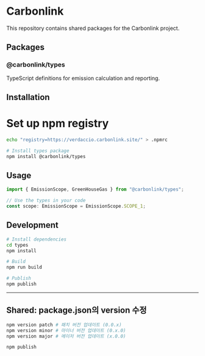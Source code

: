 # Carbonlink

This repository contains shared packages for the Carbonlink project.

## Packages

### @carbonlink/types

TypeScript definitions for emission calculation and reporting.

## Installation

# Set up npm registry

```bash
echo "registry=https://verdaccio.carbonlink.site/" > .npmrc
```

```bash
# Install types package
npm install @carbonlink/types
```

## Usage

```typescript
import { EmissionScope, GreenHouseGas } from "@carbonlink/types";

// Use the types in your code
const scope: EmissionScope = EmissionScope.SCOPE_1;
```

## Development

```bash
# Install dependencies
cd types
npm install

# Build
npm run build

# Publish
npm publish
```

---

## Shared: package.json의 version 수정

```bash
npm version patch # 패치 버전 업데이트 (0.0.x)
npm version minor # 마이너 버전 업데이트 (0.x.0)
npm version major # 메이저 버전 업데이트 (x.0.0)

npm publish
```
